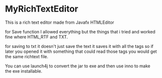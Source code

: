 # MyRichTextEditor
This is a rich text editor made from Javafx HTMLEditor

for Save function I allowed everything but the things that i tried and worked fine where HTML,RTF and TXT.

for saving to txt it doesn't just save the text it saves it with all the tags so if later you opened it with something that could read those tags you would get the same richtext file.

You can use launch4j to convert the jar to exe and then use inno to make the exe installable.
